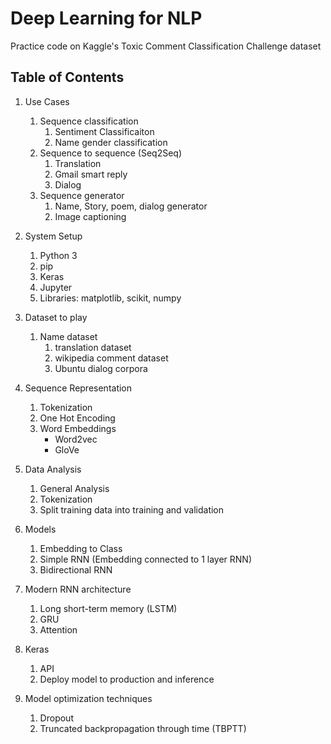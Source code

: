 # Deep Learning for NLP

Practice code on Kaggle's Toxic Comment Classification Challenge dataset

## Table of Contents

1. Use Cases
    1. Sequence classification
        1. Sentiment Classificaiton
        2. Name gender classification
    2. Sequence to sequence (Seq2Seq)
        1. Translation
        2. Gmail smart reply
        3. Dialog
    3. Sequence generator
        1. Name, Story, poem, dialog generator
        2. Image captioning

2. System Setup
    1. Python 3
    2. pip
    2. Keras
    3. Jupyter
    4. Libraries: matplotlib, scikit, numpy

3. Dataset to play
    1. Name dataset
        1. translation dataset
        2. wikipedia comment dataset
        3. Ubuntu dialog corpora

4. Sequence Representation 
    1. Tokenization
    2. One Hot Encoding
    3. Word Embeddings
        * Word2vec
        * GloVe

5. Data Analysis
    1. General Analysis
    2. Tokenization
    3. Split training data into training and validation

6. Models
    1. Embedding to Class
    2. Simple RNN (Embedding connected to 1 layer RNN)
    3. Bidirectional RNN

7. Modern RNN architecture
    1. Long short-term memory (LSTM)
    2. GRU
    3. Attention

8. Keras
    1. API
    2. Deploy model to production and inference

9. Model optimization techniques
    1. Dropout
    2. Truncated backpropagation through time (TBPTT)